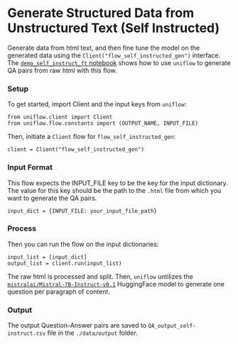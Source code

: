 # Generate Structured Data from Unstructured Text (Self Instructed)
Generate data from html text, and then fine tune the model on the generated data using the `Client("flow_self_instructed_gen")` interface. The [`demo_self_instruct_ft` notebook](demo_self_instruct_ft.ipynb) shows how to use `uniflow` to generate QA pairs from raw html with this flow.

### Setup
To get started, import Client and the input keys from `uniflow`:
```
from uniflow.client import Client
from uniflow.flow.constants import (OUTPUT_NAME, INPUT_FILE)
```

Then, initiate a `Client` flow for `flow_self_instructed_gen`:
```
client = Client("flow_self_instructed_gen")
```

### Input Format
This flow expects the INPUT_FILE key to be the key for the input dictionary. The value for this key should be the path to the `.html` file from which you want to generate the QA pairs.

```
input_dict = {INPUT_FILE: your_input_file_path}
```

### Process
Then you can run the flow on the input dictionaries:
```
input_list = [input_dict]
output_list = client.run(input_list)
```
The raw html is processed and split. Then, `uniflow` untilizes the [`mistralai/Mistral-7B-Instruct-v0.1`](https://huggingface.co/mistralai/Mistral-7B-Instruct-v0.1) HuggingFace model to generate one question per paragraph of content.

### Output
The output Question-Answer pairs are saved to `QA_output_self-instruct.csv` file in the `./data/output` folder.